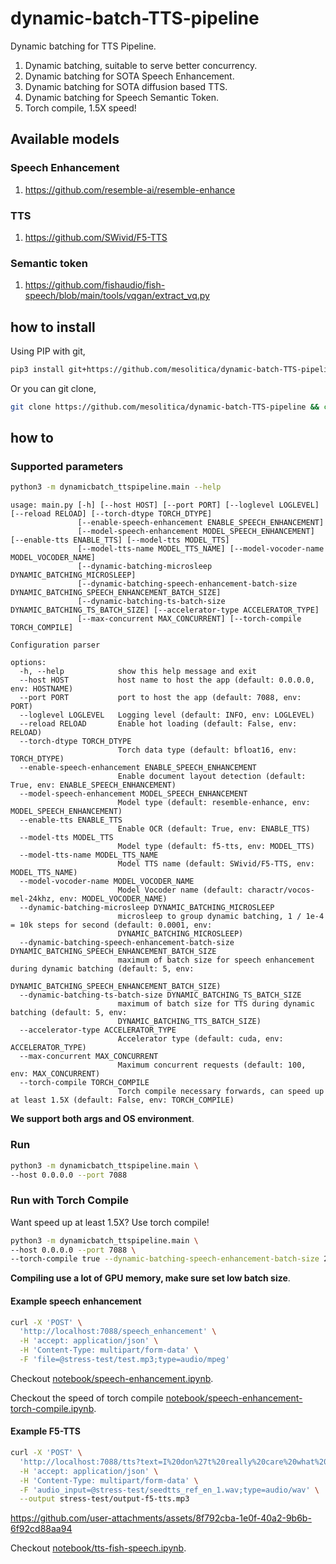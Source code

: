 # dynamic-batch-TTS-pipeline

Dynamic batching for TTS Pipeline.

1. Dynamic batching, suitable to serve better concurrency.
2. Dynamic batching for SOTA Speech Enhancement.
3. Dynamic batching for SOTA diffusion based TTS.
4. Dynamic batching for Speech Semantic Token.
5. Torch compile, 1.5X speed!

## Available models

### Speech Enhancement

1. https://github.com/resemble-ai/resemble-enhance

### TTS

1. https://github.com/SWivid/F5-TTS

### Semantic token

1. https://github.com/fishaudio/fish-speech/blob/main/tools/vqgan/extract_vq.py

## how to install

Using PIP with git,

```bash
pip3 install git+https://github.com/mesolitica/dynamic-batch-TTS-pipeline
```

Or you can git clone,

```bash
git clone https://github.com/mesolitica/dynamic-batch-TTS-pipeline && cd dynamic-batch-TTS-pipeline
```

## how to

### Supported parameters

```bash
python3 -m dynamicbatch_ttspipeline.main --help
```

```
usage: main.py [-h] [--host HOST] [--port PORT] [--loglevel LOGLEVEL] [--reload RELOAD] [--torch-dtype TORCH_DTYPE]
               [--enable-speech-enhancement ENABLE_SPEECH_ENHANCEMENT]
               [--model-speech-enhancement MODEL_SPEECH_ENHANCEMENT] [--enable-tts ENABLE_TTS] [--model-tts MODEL_TTS]
               [--model-tts-name MODEL_TTS_NAME] [--model-vocoder-name MODEL_VOCODER_NAME]
               [--dynamic-batching-microsleep DYNAMIC_BATCHING_MICROSLEEP]
               [--dynamic-batching-speech-enhancement-batch-size DYNAMIC_BATCHING_SPEECH_ENHANCEMENT_BATCH_SIZE]
               [--dynamic-batching-ts-batch-size DYNAMIC_BATCHING_TS_BATCH_SIZE] [--accelerator-type ACCELERATOR_TYPE]
               [--max-concurrent MAX_CONCURRENT] [--torch-compile TORCH_COMPILE]

Configuration parser

options:
  -h, --help            show this help message and exit
  --host HOST           host name to host the app (default: 0.0.0.0, env: HOSTNAME)
  --port PORT           port to host the app (default: 7088, env: PORT)
  --loglevel LOGLEVEL   Logging level (default: INFO, env: LOGLEVEL)
  --reload RELOAD       Enable hot loading (default: False, env: RELOAD)
  --torch-dtype TORCH_DTYPE
                        Torch data type (default: bfloat16, env: TORCH_DTYPE)
  --enable-speech-enhancement ENABLE_SPEECH_ENHANCEMENT
                        Enable document layout detection (default: True, env: ENABLE_SPEECH_ENHANCEMENT)
  --model-speech-enhancement MODEL_SPEECH_ENHANCEMENT
                        Model type (default: resemble-enhance, env: MODEL_SPEECH_ENHANCEMENT)
  --enable-tts ENABLE_TTS
                        Enable OCR (default: True, env: ENABLE_TTS)
  --model-tts MODEL_TTS
                        Model type (default: f5-tts, env: MODEL_TTS)
  --model-tts-name MODEL_TTS_NAME
                        Model TTS name (default: SWivid/F5-TTS, env: MODEL_TTS_NAME)
  --model-vocoder-name MODEL_VOCODER_NAME
                        Model Vocoder name (default: charactr/vocos-mel-24khz, env: MODEL_VOCODER_NAME)
  --dynamic-batching-microsleep DYNAMIC_BATCHING_MICROSLEEP
                        microsleep to group dynamic batching, 1 / 1e-4 = 10k steps for second (default: 0.0001, env:
                        DYNAMIC_BATCHING_MICROSLEEP)
  --dynamic-batching-speech-enhancement-batch-size DYNAMIC_BATCHING_SPEECH_ENHANCEMENT_BATCH_SIZE
                        maximum of batch size for speech enhancement during dynamic batching (default: 5, env:
                        DYNAMIC_BATCHING_SPEECH_ENHANCEMENT_BATCH_SIZE)
  --dynamic-batching-ts-batch-size DYNAMIC_BATCHING_TS_BATCH_SIZE
                        maximum of batch size for TTS during dynamic batching (default: 5, env:
                        DYNAMIC_BATCHING_TTS_BATCH_SIZE)
  --accelerator-type ACCELERATOR_TYPE
                        Accelerator type (default: cuda, env: ACCELERATOR_TYPE)
  --max-concurrent MAX_CONCURRENT
                        Maximum concurrent requests (default: 100, env: MAX_CONCURRENT)
  --torch-compile TORCH_COMPILE
                        Torch compile necessary forwards, can speed up at least 1.5X (default: False, env: TORCH_COMPILE)
```

**We support both args and OS environment**.

### Run

```bash
python3 -m dynamicbatch_ttspipeline.main \
--host 0.0.0.0 --port 7088
```

### Run with Torch Compile

Want speed up at least 1.5X? Use torch compile!

```bash
python3 -m dynamicbatch_ttspipeline.main \
--host 0.0.0.0 --port 7088 \
--torch-compile true --dynamic-batching-speech-enhancement-batch-size 2
```

**Compiling use a lot of GPU memory, make sure set low batch size**.

#### Example speech enhancement

```bash
curl -X 'POST' \
  'http://localhost:7088/speech_enhancement' \
  -H 'accept: application/json' \
  -H 'Content-Type: multipart/form-data' \
  -F 'file=@stress-test/test.mp3;type=audio/mpeg'
```

Checkout [notebook/speech-enhancement.ipynb](notebook/speech-enhancement.ipynb).

Checkout the speed of torch compile [notebook/speech-enhancement-torch-compile.ipynb](notebook/speech-enhancement-torch-compile.ipynb).

#### Example F5-TTS

```bash
curl -X 'POST' \
  'http://localhost:7088/tts?text=I%20don%27t%20really%20care%20what%20you%20call%20me.%20I%27ve%20been%20a%20silent%20spectator%2C%20watching%20species%20evolve%2C%20empires%20rise%20and%20fall&remove_silent_input=false&remove_silent_output=false&target_rms=0.1&cross_fade_duration=0.15&speed=1&file_response=true&response_format=mp3' \
  -H 'accept: application/json' \
  -H 'Content-Type: multipart/form-data' \
  -F 'audio_input=@stress-test/seedtts_ref_en_1.wav;type=audio/wav' \
  --output stress-test/output-f5-tts.mp3
```

https://github.com/user-attachments/assets/8f792cba-1e0f-40a2-9b6b-6f92cd88aa94

Checkout [notebook/tts-fish-speech.ipynb](notebook/tts-fish-speech.ipynb).
